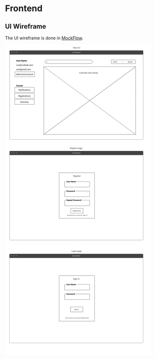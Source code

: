 # Frontend

## UI Wireframe

The UI wireframe is done in [MockFlow](https://wireframepro.mockflow.com/editor.jsp?editor=off&perm=Owner&projectid=Myr8sWXMspb&publicid=87c1ee6eaa7849e3876880bd7a873b52#/page/66f9ac4c30724a6fac4882f7b347fbd7).

![image](../assets/wireframe.png)